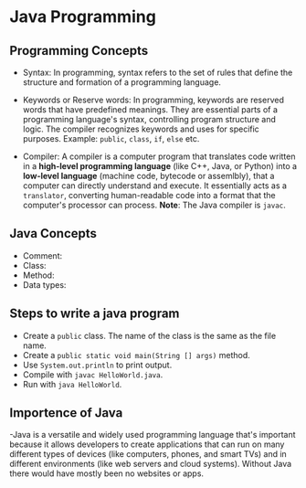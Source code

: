 # Java Programming

## Programming Concepts
- Syntax: In programming, syntax refers to the set of rules that define the structure and formation of a programming language.

- Keywords or Reserve words: In programming, keywords are reserved words that have predefined meanings. They are essential parts of a programming language's syntax, controlling program structure and logic. The compiler recognizes keywords and uses for specific purposes. Example: `public`, `class`, `if`, `else` etc.

- Compiler: A compiler is a computer program that translates code written in a **high-level programming language** (like C++, Java, or Python) into a **low-level language** (machine code, bytecode or assemlbly), that a computer can directly understand and execute. It essentially acts as a `translator`, converting human-readable code into a format that the computer's processor can process. **Note**: The Java compiler is `javac`.

## Java Concepts
- Comment:
- Class:
- Method:
- Data types: 

## Steps to write a java program
- Create a `public` class. The name of the class is the same as the file name.
- Create a `public static void main(String [] args)` method.
- Use `System.out.println` to print output.
- Compile with `javac HelloWorld.java`.
- Run with `java HelloWorld`.

## Importence of Java
-Java  is a versatile and widely used programming language that's important because it allows developers to create applications that can run on many different types of devices (like computers, phones, and smart TVs) and in different environments (like web servers and cloud systems). Without Java there would have mostly been no websites or apps.